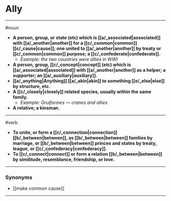 # Ally
---
#noun
- **A person, group, or state (etc) which is [[a/_associated|associated]] with [[a/_another|another]] for a [[c/_common|common]] [[c/_cause|cause]]; one united to [[a/_another|another]] by treaty or [[c/_common|common]] purpose; a [[c/_confederate|confederate]].**
	- _Example: the two countries were allies in WWI_
- **A person, group, [[c/_concept|concept]] (etc) which is [[a/_associated|associated]] with [[a/_another|another]] as a helper; a supporter; an [[a/_auxiliary|auxiliary]].**
- **[[a/_anything|Anything]] [[a/_akin|akin]] to something [[e/_else|else]] by structure, etc.**
- **A [[c/_closely|closely]] related species, usually within the same family.**
	- _Example: Gruiformes — cranes and allies_
- **A relative; a kinsman.**
---
#verb
- **To unite, or form a [[c/_connection|connection]] [[b/_between|between]], as [[b/_between|between]] families by marriage, or [[b/_between|between]] princes and states by treaty, league, or [[c/_confederacy|confederacy]].**
- **To [[c/_connect|connect]] or form a relation [[b/_between|between]] by similitude, resemblance, friendship, or love.**
---
### Synonyms
- [[make common cause]]
---
